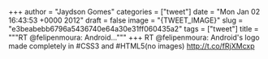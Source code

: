 
+++
author = "Jaydson Gomes"
categories = ["tweet"]
date = "Mon Jan 02 16:43:53 +0000 2012"
draft = false
image = "{TWEET_IMAGE}"
slug = "e3beabebb6796a5436740e64a30e31ff060435a2"
tags = ["tweet"]
title = """RT @felipenmoura: Android..."""
+++
RT @felipenmoura: Android's logo made completely in #CSS3 and #HTML5(no images) http://t.co/fRjXMcxp
